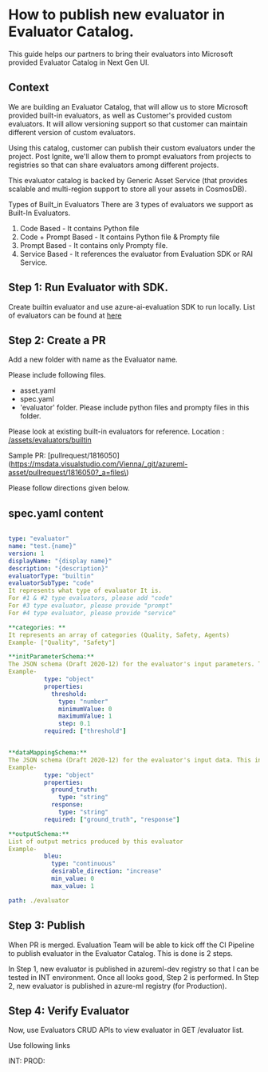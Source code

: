 
# How to publish new evaluator in Evaluator Catalog.

This guide helps our partners to bring their evaluators into Microsoft provided Evaluator Catalog in Next Gen UI. 

## Context

We are building an Evaluator Catalog, that will allow us to store Microsoft provided built-in evaluators, as well as Customer's provided custom evaluators. It will allow versioning support so that customer can maintain different version of custom evaluators.

Using this catalog, customer can publish their custom evaluators under the project. Post Ignite, we'll allow them to prompt evaluators from projects to registries so that can share evaluators among different projects.

This evaluator catalog is backed by Generic Asset Service (that provides scalable and multi-region support to store all your assets in CosmosDB).

Types of Built_in Evaluators
There are 3 types of evaluators we support as Built-In Evaluators.

1. Code Based - It contains Python file
2. Code + Prompt Based - It contains Python file & Prompty file
3. Prompt Based - It contains only Prompty file.
4. Service Based - It references the evaluator from Evaluation SDK or RAI Service.

## Step 1: Run Evaluator with SDK.

Create builtin evaluator and use azure-ai-evaluation SDK to run locally. 
List of evaluators can be found at [here](https://github.com/Azure/azure-sdk-for-python/tree/main/sdk/evaluation/azure-ai-evaluation/azure/ai/evaluation/_evaluators)

## Step 2: Create a PR 
Add a new folder with name as the Evaluator name. 

Please include following files. 

* asset.yaml
* spec.yaml
* 'evaluator' folder. Please include python files and prompty files in this folder.

Please look at existing built-in evaluators for reference. 
Location : [/assets/evaluators/builtin](https://msdata.visualstudio.com/Vienna/_git/azureml-asset?path=/assets/evaluators/builtin)

Sample PR: [pullrequest/1816050](https://msdata.visualstudio.com/Vienna/_git/azureml-asset/pullrequest/1816050?_a=files\)

Please follow directions given below. 

## spec.yaml content

```yml

type: "evaluator"
name: "test.{name}"
version: 1
displayName: "{display name}"
description: "{description}"
evaluatorType: "builtin"
evaluatorSubType: "code"
It represents what type of evaluator It is. 
For #1 & #2 type evaluators, please add "code"
For #3 type evaluator, please provide "prompt"
For #4 type evaluator, please provide "service"

**categories: **
It represents an array of categories (Quality, Safety, Agents)
Example- ["Quality", "Safety"]

**initParameterSchema:**
The JSON schema (Draft 2020-12) for the evaluator's input parameters. This includes parameters like type, properties, required.
Example-
          type: "object"
          properties:
            threshold:
              type: "number"
              minimumValue: 0
              maximumValue: 1
              step: 0.1
          required: ["threshold"]


**dataMappingSchema:**
The JSON schema (Draft 2020-12) for the evaluator's input data. This includes parameters like type, properties, required.
Example-
          type: "object"
          properties:
            ground_truth:
              type: "string"
            response:
              type: "string"
          required: ["ground_truth", "response"]

**outputSchema:**
List of output metrics produced by this evaluator
Example-
          bleu:
            type: "continuous"
            desirable_direction: "increase"
            min_value: 0
            max_value: 1

path: ./evaluator
```

## Step 3: Publish
When PR is merged. Evaluation Team will be able to kick off the CI Pipeline to publish evaluator in the Evaluator Catalog. 
This is done is 2 steps. 

In Step 1, new evaluator is published in azureml-dev registry so that I can be tested in INT environment. Once all looks good, Step 2 is performed.
In Step 2, new evaluator is published in azure-ml registry (for Production).


## Step 4: Verify Evaluator
Now, use Evaluators CRUD APIs to view evaluator in GET /evaluator list. 

Use following links

INT: 
PROD: 